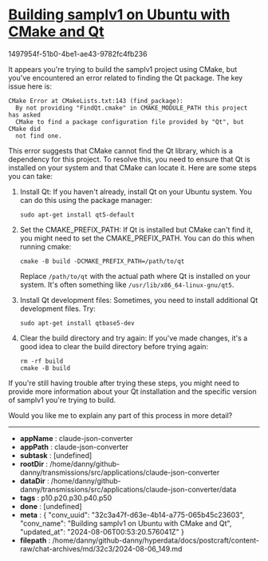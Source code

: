 # [Building samplv1 on Ubuntu with CMake and Qt](https://claude.ai/chat/32c3a47f-d63e-4b14-a775-065b45c23603)

1497954f-51b0-4be1-ae43-9782fc4fb236

 It appears you're trying to build the samplv1 project using CMake, but you've encountered an error related to finding the Qt package. The key issue here is:

```
CMake Error at CMakeLists.txt:143 (find_package):
  By not providing "FindQt.cmake" in CMAKE_MODULE_PATH this project has asked
  CMake to find a package configuration file provided by "Qt", but CMake did
  not find one.
```

This error suggests that CMake cannot find the Qt library, which is a dependency for this project. To resolve this, you need to ensure that Qt is installed on your system and that CMake can locate it. Here are some steps you can take:

1. Install Qt:
   If you haven't already, install Qt on your Ubuntu system. You can do this using the package manager:

   ```
   sudo apt-get install qt5-default
   ```

2. Set the CMAKE_PREFIX_PATH:
   If Qt is installed but CMake can't find it, you might need to set the CMAKE_PREFIX_PATH. You can do this when running cmake:

   ```
   cmake -B build -DCMAKE_PREFIX_PATH=/path/to/qt
   ```

   Replace `/path/to/qt` with the actual path where Qt is installed on your system. It's often something like `/usr/lib/x86_64-linux-gnu/qt5`.

3. Install Qt development files:
   Sometimes, you need to install additional Qt development files. Try:

   ```
   sudo apt-get install qtbase5-dev
   ```

4. Clear the build directory and try again:
   If you've made changes, it's a good idea to clear the build directory before trying again:

   ```
   rm -rf build
   cmake -B build
   ```

If you're still having trouble after trying these steps, you might need to provide more information about your Qt installation and the specific version of samplv1 you're trying to build.

Would you like me to explain any part of this process in more detail?

---

* **appName** : claude-json-converter
* **appPath** : claude-json-converter
* **subtask** : [undefined]
* **rootDir** : /home/danny/github-danny/transmissions/src/applications/claude-json-converter
* **dataDir** : /home/danny/github-danny/transmissions/src/applications/claude-json-converter/data
* **tags** : p10.p20.p30.p40.p50
* **done** : [undefined]
* **meta** : {
  "conv_uuid": "32c3a47f-d63e-4b14-a775-065b45c23603",
  "conv_name": "Building samplv1 on Ubuntu with CMake and Qt",
  "updated_at": "2024-08-06T00:53:20.576041Z"
}
* **filepath** : /home/danny/github-danny/hyperdata/docs/postcraft/content-raw/chat-archives/md/32c3/2024-08-06_149.md